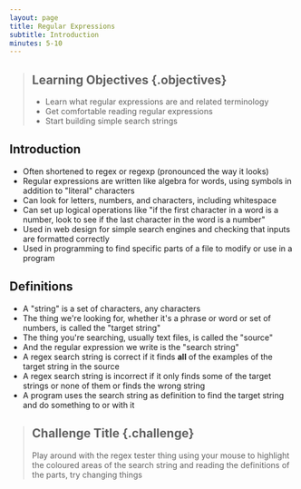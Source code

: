 ```yaml
---
layout: page
title: Regular Expressions
subtitle: Introduction
minutes: 5-10
---
```

> ## Learning Objectives {.objectives}
>
> * Learn what regular expressions are and related terminology
> * Get comfortable reading regular expressions
> * Start building simple search strings

## Introduction
* Often shortened to regex or regexp (pronounced the way it looks)
* Regular expressions are written like algebra for words, using symbols in addition to "literal" characters
* Can look for letters, numbers, and characters, including whitespace
* Can set up logical operations like "if the first character in a word is a number, look to see if the last character in the word is a number"
* Used in web design for simple search engines and checking that inputs are formatted correctly
* Used in programming to find specific parts of a file to modify or use in a program

## Definitions
* A "string" is a set of characters, any characters
* The thing we're looking for, whether it's a phrase or word or set of numbers, is called the "target string"
* The thing you're searching, usually text files, is called the "source"
* And the regular expression we write is the "search string"
* A regex search string is correct if it finds __all__ of the examples of the target string in the source
* A regex search string is incorrect if it only finds some of the target strings or none of them or finds the wrong string
* A program uses the search string as definition to find the target string and do something to or with it


> ## Challenge Title {.challenge}
>
> Play around with the regex tester thing using your mouse to highlight the coloured areas of the search string and reading the definitions of the parts, try changing things
